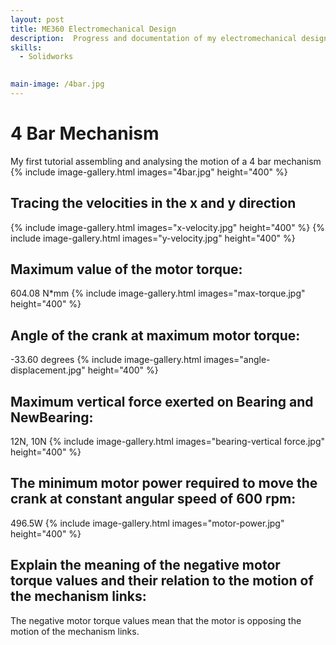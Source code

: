 ```yaml
---
layout: post
title: ME360 Electromechanical Design
description:  Progress and documentation of my electromechanical design course.
skills:
  - Solidworks
  

main-image: /4bar.jpg
---
```

# 4 Bar Mechanism 
My first tutorial assembling and analysing the motion of a 4 bar mechanism
{% include image-gallery.html images="4bar.jpg" height="400" %}


## Tracing the velocities in the x and y direction
{% include image-gallery.html images="x-velocity.jpg" height="400" %}
{% include image-gallery.html images="y-velocity.jpg" height="400" %}

## Maximum value of the motor torque: 
604.08 N*mm
{% include image-gallery.html images="max-torque.jpg" height="400" %}

## Angle of the crank at maximum motor torque:
-33.60 degrees
{% include image-gallery.html images="angle-displacement.jpg" height="400" %}

## Maximum vertical force exerted on Bearing and NewBearing:
12N, 10N
{% include image-gallery.html images="bearing-vertical force.jpg" height="400" %}

## The minimum motor power required to move the crank at constant angular speed of 600 rpm: 
496.5W
{% include image-gallery.html images="motor-power.jpg" height="400" %}

## Explain the meaning of the negative motor torque values and their relation to the motion of the mechanism links: 
The negative motor torque values mean that the motor is opposing the motion of the mechanism links. 
